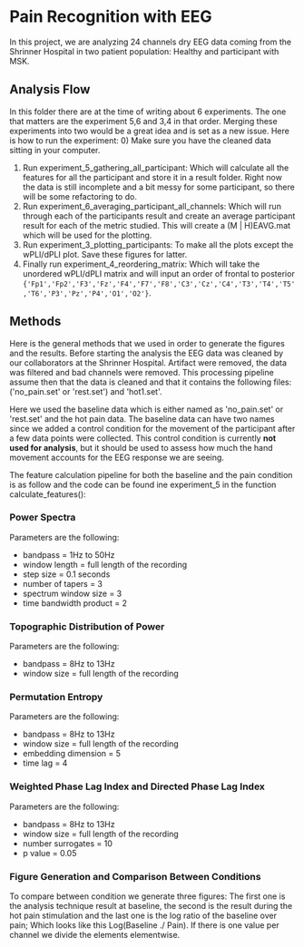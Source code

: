 # Pain Recognition with EEG
In this project, we are analyzing 24 channels dry EEG data coming from the Shrinner Hospital in two patient population: Healthy and participant with MSK.

## Analysis Flow
In this folder there are at the time of writing about 6 experiments. The one that matters are the experiment 5,6 and 3,4 in that order. Merging these experiments into two would be a great idea and is set as a new issue. Here is how to run the experiment:
0) Make sure you have the cleaned data sitting in your computer.


1) Run experiment_5_gathering_all_participant: Which will calculate all the features for all the participant and store it in a result folder. Right now the data is still incomplete and a bit messy for some participant, so there will be some refactoring to do.
2) Run experiment_6_averaging_participant_all_channels: Which will run through each of the participants result and create an average participant result for each of the metric studied. This will create a (M | H)EAVG.mat which will be used for the plotting.
3) Run experiment_3_plotting_participants: To make all the plots except the wPLI/dPLI plot. Save these figures for latter.
4) Finally run experiment_4_reordering_matrix: Which will take the unordered wPLI/dPLI matrix and will input an order of frontal to posterior `{'Fp1','Fp2','F3','Fz','F4','F7','F8','C3','Cz','C4','T3','T4','T5','T6','P3','Pz','P4','O1','O2'}`.

## Methods
Here is the general methods that we used in order to generate the figures and the results. Before starting the analysis the EEG data was cleaned by our collaborators at the Shrinner Hospital. Artifact were removed, the  data was filtered and bad channels were removed. This processing pipeline assume then that the data is cleaned and that it contains the following files: ('no_pain.set' or 'rest.set') and 'hot1.set'.

Here we used the baseline data which is either named as 'no_pain.set' or 'rest.set' and the hot pain data. The baseline data can have two names since we added a control condition for the movement of the participant after a few data points were collected. This control condition is currently **not used for analysis**, but it should be used to assess how much the hand movement accounts for the EEG response we are seeing.

The feature calculation pipeline for both the baseline and the pain condition is as follow and the code can be found ine experiment_5 in the function calculate_features():

### Power Spectra 
Parameters are the following: 
- bandpass = 1Hz to 50Hz
- window length = full length of the recording
- step size = 0.1 seconds
- number of tapers = 3
- spectrum window size = 3
- time bandwidth product = 2

### Topographic Distribution of Power
Parameters are the following:
- bandpass = 8Hz to 13Hz
- window size = full length of the recording

### Permutation Entropy
Parameters are the following:
- bandpass = 8Hz to 13Hz
- window size = full length of the recording
- embedding dimension = 5
- time lag = 4

### Weighted Phase Lag Index and Directed Phase Lag Index
Parameters are the following:
- bandpass = 8Hz to 13Hz
- window size = full length of the recording
- number surrogates = 10
- p value = 0.05

### Figure Generation and Comparison Between Conditions
To compare between condition we generate three figures: The first one is the analysis technique result at baseline, the second is the result during the hot pain stimulation and the last one is the log ratio of the baseline over pain; Which looks like this Log(Baseline ./ Pain). If there is one value per channel we divide the elements elementwise.

